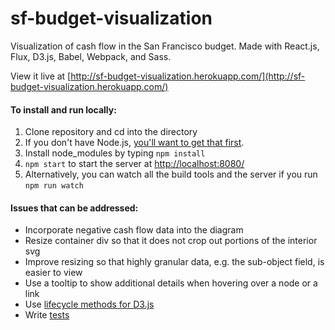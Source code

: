 # sf-budget-visualization
Visualization of cash flow in the San Francisco budget. Made with React.js, Flux, D3.js, Babel, Webpack, and Sass.

View it live at [http://sf-budget-visualization.herokuapp.com/](http://sf-budget-visualization.herokuapp.com/)

#### To install and run locally:
1. Clone repository and cd into the directory
2. If you don't have Node.js, [you'll want to get that first](https://docs.npmjs.com/getting-started/installing-node).
3. Install node_modules by typing ```npm install```
4. ```npm start``` to start the server at [http://localhost:8080/](http://localhost:8080/)
5. Alternatively, you can watch all the build tools and the server if you run ```npm run watch```

#### Issues that can be addressed:
- Incorporate negative cash flow data into the diagram
- Resize container div so that it does not crop out portions of the interior svg
- Improve resizing so that highly granular data, e.g. the sub-object field, is easier to view
- Use a tooltip to show additional details when hovering over a node or a link
- Use [lifecycle methods for D3.js](http://nicolashery.com/integrating-d3js-visualizations-in-a-react-app/)
- Write [tests](https://facebook.github.io/jest/docs/tutorial-react.html)
